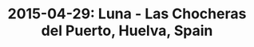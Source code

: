 ---
layout: show
title: '2015-04-29: Luna - Las Chocheras del Puerto, Huelva, Spain'
name: 2015-04-29-luna-las-chocheras-del-puerto-huelva-spain
show-venue: 'Las Chocheras del Puerto, Huelva, Spain'
show-setlist: 
show-date: 2015-04-29
category: 2015
show-radio: 
show-lastfm: 
show-cancelled: 
performers: [
  "Dean Wareham - guitar/vocals",
  "Sean Eden - guitar/vocals",
  "Lee Wall - drums",
  "Britta Phillips - bass/vocals"
  ]
facebook-event-url: 
show-poster-url: 
show-ticket-url: 'http://huelvatickets.com/luna/'
show-venue-website: 
show-additional: 
---